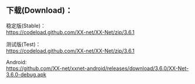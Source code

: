 
## 下载(Download)：
稳定版(Stable)：  
https://codeload.github.com/XX-net/XX-Net/zip/3.6.1


测试版(Test)：  
https://codeload.github.com/XX-net/XX-Net/zip/3.6.1


Android:  
https://github.com/XX-net/xxnet-android/releases/download/3.6.0/XX-Net-3.6.0-debug.apk
